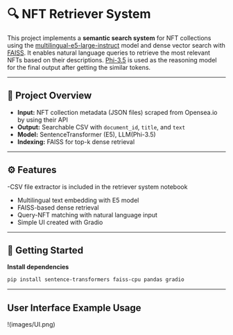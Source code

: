 # 🔍 NFT Retriever System

This project implements a **semantic search system** for NFT collections using the [multilingual-e5-large-instruct](https://huggingface.co/intfloat/multilingual-e5-large-instruct) model and dense vector search with [FAISS](https://github.com/facebookresearch/faiss). It enables natural language queries to retrieve the most relevant NFTs based on their descriptions. [Phi-3.5](https://huggingface.co/microsoft/Phi-3.5-mini-instruct) is used as the reasoning model for the final output after getting the similar tokens.

---

## 📁 Project Overview

- **Input:** NFT collection metadata (JSON files) scraped from Opensea.io by using their API
- **Output:** Searchable CSV with `document_id`, `title`, and `text`
- **Model:** SentenceTransformer (E5), LLM(Phi-3.5)
- **Indexing:** FAISS for top-k dense retrieval

---

## ⚙️ Features

-CSV file extractor is included in the retriever system notebook
- Multilingual text embedding with E5 model
- FAISS-based dense retrieval
- Query-NFT matching with natural language input
- Simple UI created with Gradio 
---

## 🚀 Getting Started

**Install dependencies**
   ```bash
   pip install sentence-transformers faiss-cpu pandas gradio
```

---

## User Interface Example Usage
!(images/UI.png)
